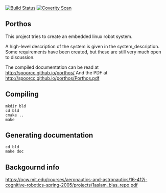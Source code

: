 [![Build Status](https://travis-ci.org/spoorcc/porthos.svg?branch=master)](https://travis-ci.org/spoorcc/porthos)
[![Coverity Scan](https://img.shields.io/coverity/scan/3997.svg)](https://scan.coverity.com/projects/spoorcc-porthos)

Porthos
-----------------

This project tries to create an embedded linux robot system.

A high-level description of the system is given in the system_description.
Some requirements have been created, but these are still very much open to
 discussion.

The compiled documentation can be read at http://spoorcc.github.io/porthos/
And the PDF at http://spoorcc.github.io/porthos/Porthos.pdf

Compiling
---------

    mkdir bld
    cd bld
    cmake ..
    make

Generating documentation
------------------------

    cd bld
    make doc

Backgournd info
---------------

https://ocw.mit.edu/courses/aeronautics-and-astronautics/16-412j-cognitive-robotics-spring-2005/projects/1aslam_blas_repo.pdf
